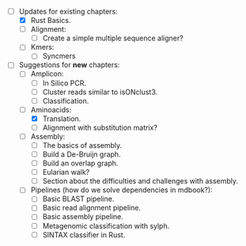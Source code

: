 - [ ] Updates for existing chapters:
    - [x] Rust Basics.
    - [ ] Alignment:
        - [ ] Create a simple multiple sequence aligner?
    - [ ] Kmers:
        - [ ] Syncmers

- [ ] Suggestions for **new** chapters:
    - [ ] Amplicon:
        - [ ] In Silico PCR.
        - [ ] Cluster reads similar to isONclust3.
        - [ ] Classification.
    - [ ] Aminoacids:
        - [x] Translation.
        - [ ] Alignment with substitution matrix?
    - [ ] Assembly:
        - [ ] The basics of assembly.
        - [ ] Build a De-Bruijn graph.
        - [ ] Build an overlap graph.
        - [ ] Eularian walk?
        - [ ] Section about the difficulties and challenges with assembly.
    - [ ] Pipelines (how do we solve dependencies in mdbook?):
        - [ ] Basic BLAST pipeline.
        - [ ] Basic read alignment pipeline.
        - [ ] Basic assembly pipeline.
        - [ ] Metagenomic classification with sylph.
        - [ ] SINTAX classifier in Rust.
